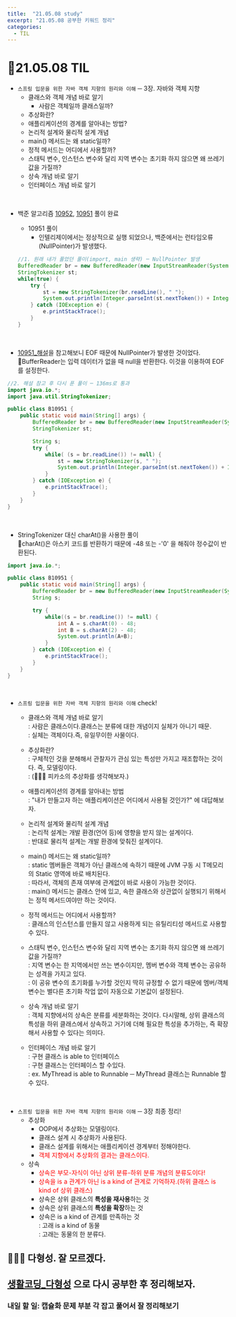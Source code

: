 ```yaml
---
title:  "21.05.08 study"
excerpt: "21.05.08 공부한 키워드 정리"
categories:
  - TIL
---
```


# 📝21.05.08 TIL
+ `스프링 입문을 위한 자바 객체 지향의 원리와 이해` ─ 3장. 자바와 객체 지향
  + 클래스와 객체 개념 바로 알기
    + 사람은 객체일까 클래스일까?
  + 추상화란?
  + 애플리케이션의 경계를 알아내는 방법?
  + 논리적 설계와 물리적 설계 개념
  + main() 메서드는 왜 static일까?
  + 정적 메서드는 어디에서 사용할까?
  + 스태틱 변수, 인스턴스 변수와 달리 지역 변수는 초기화 하지 않으면 왜 쓰레기값을 가질까?
  + 상속 개념 바로 알기
  + 인터페이스 개념 바로 알기

<br />

+ 백준 알고리즘 [10952](https://www.acmicpc.net/problem/10952), [10951](https://www.acmicpc.net/problem/10951) 풀이 완료

  + 10951 풀이<br />
    + 인텔리제이에서는 정상적으로 실행 되었으나, 백준에서는 런타임오류(NullPointer)가 발생했다.<br />

  ```java
  //1. 원래 내가 풀었던 풀이(import, main 생략) ─ NullPointer 발생
  BufferedReader br = new BufferedReader(new InputStreamReader(System.in));
  StringTokenizer st;
  while(true) {
      try {
          st = new StringTokenizer(br.readLine(), " ");
          System.out.println(Integer.parseInt(st.nextToken()) + Integer.parseInt(st.nextToken()));
      } catch (IOException e) {
          e.printStackTrace();
      }
  }
  ```
<br/>

  + [10951_해설](https://st-lab.tistory.com/40)을 참고해보니 EOF 때문에 NullPointer가 발생한 것이었다.<br />
  🌟BufferReader는 입력 데이터가 없을 때 null을 반환한다. 이것을 이용하여 EOF를 설정한다.<br/>

  ```java
  //2. 해설 참고 후 다시 푼 풀이 ─ 136ms로 통과
  import java.io.*;
  import java.util.StringTokenizer;

  public class B10951 {
      public static void main(String[] args) {
          BufferedReader br = new BufferedReader(new InputStreamReader(System.in));
          StringTokenizer st;

          String s;
          try {
              while( (s = br.readLine()) != null) {
                  st = new StringTokenizer(s, " ");
                  System.out.println(Integer.parseInt(st.nextToken()) + Integer.parseInt(st.nextToken()));
              }
          } catch (IOException e) {
              e.printStackTrace();
          }
      }
  }
  ```
<br />

  + StringTokenizer 대신 charAt()을 사용한 풀이<br />
  🌟charAt()은 아스키 코드를 반환하기 때문에 -48 또는 -'0' 을 해줘야 정수값이 반환된다.

  ```java
  import java.io.*;

  public class B10951 {
      public static void main(String[] args) {
          BufferedReader br = new BufferedReader(new InputStreamReader(System.in));
          String s;

          try {
              while((s = br.readLine()) != null) {
                  int A = s.charAt(0) - 48;
                  int B = s.charAt(2) - 48;
                  System.out.println(A+B);
              }
          } catch (IOException e) {
              e.printStackTrace();
          }
      }
  }
  ```
<br />  

+ `스프링 입문을 위한 자바 객체 지향의 원리와 이해` check!
  + 클래스와 객체 개념 바로 알기<br />
  : 사람은 클래스이다.클래스는 분류에 대한 개념이지 실체가 아니기 때문.<br />
  : 실체는 객체이다.즉, 유일무이한 사물이다.<br />

  + 추상화란?<br/>
  : 구체적인 것을 분해해서 관찰자가 관심 있는 특성만 가지고 재조합하는 것이다. 즉, 모델링이다.<br/>
    : (🙇🏻‍♀️ 피카소의 추상화를 생각해보자.)

  + 애플리케이션의 경계를 알아내는 방법<br />
    : "내가 만들고자 하는 애플리케이션은 어디에서 사용될 것인가?" 에 대답해보자.

  + 논리적 설계와 물리적 설계 개념<br />
    : 논리적 설계는 개발 환경(언어 등)에 영향을 받지 않는 설계이다.<br/>
    : 반대로 물리적 설계는 개발 환경에 맞춰진 설계이다.

  + main() 메서드는 왜 static일까?<br />
    : static 멤버들은 객체가 아닌 클래스에 속하기 때문에 JVM 구동 시 T메모리의 Static 영역에 바로 배치된다.<br />
    : 따라서, 객체의 존재 여부에 관계없이 바로 사용이 가능한 것이다.<br />
    : main() 메서드는 클래스 안에 있고, 속한 클래스와 상관없이 실행되기 위해서는 정적 메서드여야만 하는 것이다.

  + 정적 메서드는 어디에서 사용할까? <br />
    : 클래스의 인스턴스를 만들지 않고 사용하게 되는 유틸리티성 메서드로 사용할 수 있다.

  + 스태틱 변수, 인스턴스 변수와 달리 지역 변수는 초기화 하지 않으면 왜 쓰레기값을 가질까? <br />
    : 지역 변수는 한 지역에서만 쓰는 변수이지만, 멤버 변수와 객체 변수는 공유하는 성격을 가지고 있다.<br />
    : 이 공유 변수의 초기화를 누가할 것인지 딱히 규정할 수 없기 때문에 멤버/객체 변수는 별다른 초기화 작업 없이 자동으로 기본값이 설정된다.

  + 상속 개념 바로 알기<br />
    : 객체 지향에서의 상속은 분류를 세분화하는 것이다. 다시말해, 상위 클래스의 특성을 하위 클래스에서 상속하고 거기에 더해 필요한 특성을 추가하는, 즉 확장해서 사용할 수 있다는 의미다.

  + 인터페이스 개념 바로 알기<br />
    : 구현 클래스 is able to 인터페이스<br />
    : 구현 클래스는 인터페이스 할 수있다.<br />
    : ex. MyThread is able to Runnable ─ MyThread 클래스는 Runnable 할 수 있다.

<br />

+ `스프링 입문을 위한 자바 객체 지향의 원리와 이해` ─ 3장 최종 정리!
  + 추상화
    + OOP에서 추상화는 모델링이다.
    + 클래스 설계 시 추상화가 사용된다.
    + 클래스 설계를 위해서는 애플리케이션 경계부터 정해야한다.
    + <span style="color:red;">객체 지향에서 추상화의 결과는 클래스이다.</span><br />
  + 상속
    + <span style="color:red;">상속은 부모-자식이 아닌 상위 분류-하위 분류 개념의 분류도이다!</span><br />
    + <span style="color:red;">상속을 is a 관계가 아닌 is a kind of 관계로 기억하자.(하위 클래스 is kind of 상위 클래스)</span>
    + 상속은 상위 클래스의 **특성을 재사용**하는 것
    + 상속은 상위 클래스의 **특성을 확장**하는 것
    + 상속은 is a kind of 관계를 만족하는 것<br />
      : 고래 is a kind of 동물 <br/>
      : 고래는 동물의 한 분류다.

## 🤷🏻‍♀️ 다형성. 잘 모르겠다.
## [생활코딩_다형성](https://opentutorials.org/module/516/6127) 으로 다시 공부한 후 정리해보자.
### 내일 할 일: 캡슐화 문제 부분 각 잡고 풀어서 잘 정리해보기
